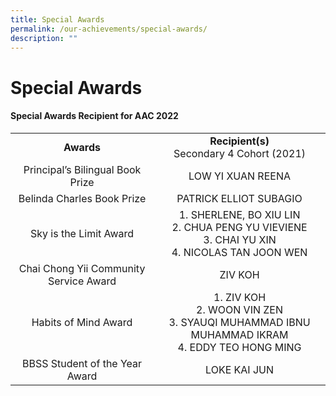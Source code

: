 ```yaml
---
title: Special Awards
permalink: /our-achievements/special-awards/
description: ""
---
```

# Special Awards

#### Special Awards Recipient for AAC 2022

|                          |                              |
|:-------------------:|:----------------:|
|                 **Awards**                 |                                         **Recipient(s)**<br>Secondary 4 Cohort (2021)                                        |
|    Principal’s Bilingual Book Prize    | LOW YI XUAN REENA                                                                                                        |
|       Belinda Charles Book Prize       | PATRICK ELLIOT SUBAGIO                                                                                                   |
|         Sky is the Limit Award         | 1.       SHERLENE, BO XIU LIN<br>2.       CHUA PENG YU VIEVIENE<br>3.       CHAI YU XIN<br>4.       NICOLAS TAN JOON WEN |
| Chai Chong Yii Community Service Award | ZIV KOH                                                                                                                  |
|          Habits of Mind Award          | 1.       ZIV KOH<br>2.       WOON VIN ZEN<br>3.       SYAUQI MUHAMMAD IBNU MUHAMMAD IKRAM<br>4.       EDDY TEO HONG MING |
|     BBSS Student of the Year Award     | LOKE KAI JUN                                                                                                             |